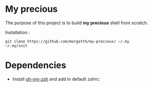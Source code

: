 
# My precious #

The purpose of this project is to build **my precious** shell from scratch.

Installation :

```
git clone https://github.com/morgotth/my-precious/ ~/.my
~/.my/init
```

# Dependencies #

- Install [oh-my-zsh](https://github.com/robbyrussell/oh-my-zsh) and add in default zshrc:

